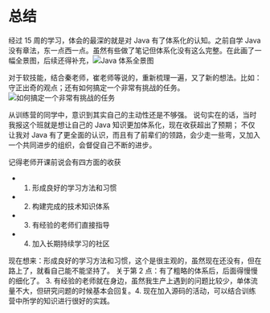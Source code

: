 # 总结

经过 15 周的学习，体会的最深的就是对 Java 有了体系化的认知。之前自学 Java 没有章法，东一点西一点。虽然有些做了笔记但体系化没有这么完整。在此画了一幅全景图，后续还得补充，![Java 体系全景图](http://qnr0gq2no.hn-bkt.clouddn.com//imgJava%20%E7%9F%A5%E8%AF%86%E5%9B%BE%E8%B0%B1.png)

对于软技能，结合秦老师，崔老师等说的，重新梳理一遍，又了新的想法。比如：守正出奇的观点；还有如何搞定一个非常有挑战的任务。
![如何搞定一个非常有挑战的任务](http://qnr0gq2no.hn-bkt.clouddn.com//img%E5%A6%82%E4%BD%95%E6%90%9E%E5%AE%9A%E4%B8%80%E4%B8%AA%E9%9D%9E%E5%B8%B8%E6%9C%89%E6%8C%91%E6%88%98%E7%9A%84%E4%BB%BB%E5%8A%A1.png)

从训练营的同学中，意识到其实自己的主动性还是不够强。
说句实在的话，当时我报这个班就是想让自己的 Java 知识更加体系化，现在收获超出了预期； 不仅让我对 Java 有了更全面的认识，而且有了前辈们的领路，会少走一些弯，又加入一个共同进步的组织，会督促自己不断的进步。

记得老师开课前说会有四方面的收获
- 1. 形成良好的学习方法和习惯
- 2. 构建完成的技术知识体系
- 3. 有经验的老师们直接指导
- 4. 加入长期持续学习的社区

现在想来：形成良好的学习方法和习惯，这个是很主观的，虽然现在还没有，但在路上了，就看自己能不能坚持了。 关于第 2 点：有了粗略的体系后，后面得慢慢的细化了。 3. 有经验的老师就在身边，虽然我生产上遇到的问题比较少，单体流量不大，但研究问题的时候基本会回复。4. 现在加入源码的活动，可以结合训练营中所学的知识进行很好的实践。





